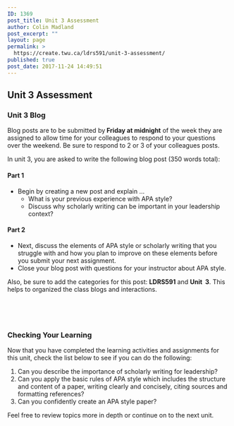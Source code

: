 ```yaml
---
ID: 1369
post_title: Unit 3 Assessment
author: Colin Madland
post_excerpt: ""
layout: page
permalink: >
  https://create.twu.ca/ldrs591/unit-3-assessment/
published: true
post_date: 2017-11-24 14:49:51
---
```

<h2>Unit 3 Assessment</h2>
<h3>Unit 3 Blog</h3>
Blog posts are to be submitted by<strong> Friday at midnight</strong> of the week they are assigned to allow time for your colleagues to respond to your questions over the weekend. Be sure to respond to 2 or 3 of your colleagues posts.

In unit 3, you are asked to write the following blog post (350 words total):
<h4>Part 1</h4>
<ul>
 	<li>Begin by creating a new post and explain ...
<ul>
 	<li>What is your previous experience with APA style?</li>
 	<li>Discuss why scholarly writing can be important in your leadership context?</li>
</ul>
</li>
</ul>
<h4>Part 2</h4>
<ul>
 	<li>Next, discuss the elements of APA style or scholarly writing that you struggle with and how you plan to improve on these elements before you submit your next assignment.</li>
 	<li>Close your blog post with questions for your instructor about APA style.</li>
</ul>
Also, be sure to add the categories for this post: <strong>LDRS591</strong> and <strong>Unit  3</strong>. This helps to organized the class blogs and interactions.

&nbsp;

&nbsp;
<h3>Checking Your Learning</h3>
Now that you have completed the learning activities and assignments for this unit, check the list below to see if you can do the following:
<ol>
 	<li>Can you describe the importance of scholarly writing for leadership?</li>
 	<li>Can you apply the basic rules of APA style which includes the structure and content of a paper, writing clearly and concisely, citing sources and formatting references?</li>
 	<li>Can you confidently create an APA style paper?</li>
</ol>
Feel free to review topics more in depth or continue on to the next unit.